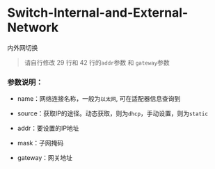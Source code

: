 # Switch-Internal-and-External-Network
内外网切换

> 请自行修改 29 行和 42 行的`addr`参数 和 `gateway`参数

### 参数说明：

 - name：网络连接名称，一般为`以太网`, 可在适配器信息查询到

 - source：获取IP的途径。动态获取，则为`dhcp`，手动设置，则为`static`

 - addr：要设置的IP地址

 - mask：子网掩码

 - gateway：网关地址
